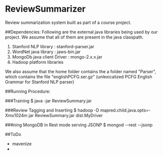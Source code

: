 ReviewSummarizer
================

Review summarization system built as part of a course project.

##Dependencies:
Following are the external java libraries being used by our project. We assume that all of them are present in the java classpath.
1. Stanford NLP library : stanford-parser.jar
2. WordNet java library : jaws-bin.jar
3. MongoDb java client Driver : mongo-2.x.x.jar
4. Hadoop platform libraries

We also assume that the home folder contains the a folder named "Parser", which contains the file "englishPCFG.ser.gz" (unlexicalized PCFG English Grammar for Stanford NLP parser)

##Running Procedure:

###Training 
$ java -jar ReviewSummary.jar <review training file>

###Review Tagging and Inserting
$ hadoop -D  mapred.child.java.opts=-Xmx1024m  jar ReviewSummary.jar dist.MyDriver

###ning MongoDB in Rest mode serving JSONP
$ mongod --rest --jsonp

##ToDo
* mavenize 
* 

